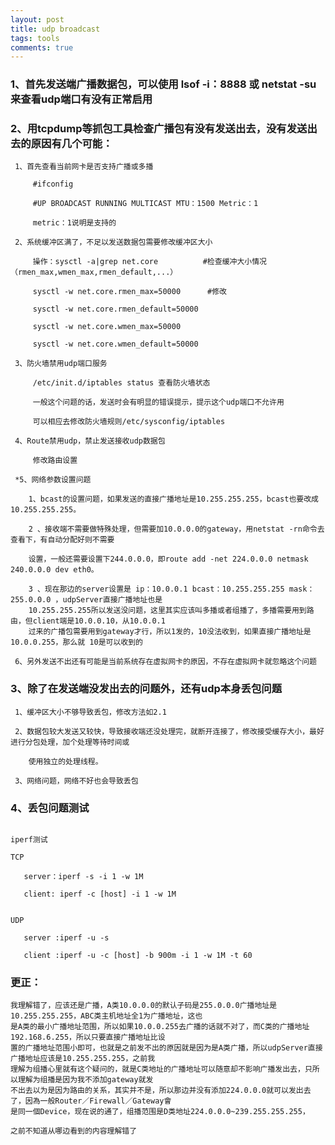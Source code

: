 ```yaml
---
layout: post
title: udp broadcast
tags: tools
comments: true
---
```



### 1、首先发送端广播数据包，可以使用 lsof -i：8888 或 netstat -su 来查看udp端口有没有正常启用

### 2、用tcpdump等抓包工具检查广播包有没有发送出去，没有发送出去的原因有几个可能：

     1、首先查看当前网卡是否支持广播或多播

         #ifconfig

         #UP BROADCAST RUNNING MULTICAST MTU：1500 Metric：1 

         metric：1说明是支持的

     2、系统缓冲区满了，不足以发送数据包需要修改缓冲区大小

         操作：sysctl -a|grep net.core          #检查缓冲大小情况（rmen_max,wmen_max,rmen_default,...）

         sysctl -w net.core.rmen_max=50000      #修改

         sysctl -w net.core.rmen_default=50000  

         sysctl -w net.core.wmen_max=50000

         sysctl -w net.core.wmen_default=50000

     3、防火墙禁用udp端口服务

         /etc/init.d/iptables status 查看防火墙状态

         一般这个问题的话，发送时会有明显的错误提示，提示这个udp端口不允许用

         可以相应去修改防火墙规则/etc/sysconfig/iptables

     4、Route禁用udp，禁止发送接收udp数据包

         修改路由设置

     *5、网络参数设置问题

        1、bcast的设置问题，如果发送的直接广播地址是10.255.255.255，bcast也要改成10.255.255.255。

        2 、接收端不需要做特殊处理，但需要加10.0.0.0的gateway，用netstat -rn命令去查看下，有自动分配好则不需要

        设置，一般还需要设置下244.0.0.0，即route add -net 224.0.0.0 netmask 240.0.0.0 dev eth0。

        3 、现在那边的server设置是 ip：10.0.0.1 bcast：10.255.255.255 mask：255.0.0.0 ，udpServer直接广播地址也是
        10.255.255.255所以发送没问题，这里其实应该叫多播或者组播了，多播需要用到路由，但client端是10.0.0.10，从10.0.0.1
        过来的广播包需要用到gateway才行，所以1发的，10没法收到，如果直接广播地址是10.0.0.255，那么就 10是可以收到的

     6、另外发送不出还有可能是当前系统存在虚拟网卡的原因，不存在虚拟网卡就忽略这个问题



### 3、除了在发送端没发出去的问题外，还有udp本身丢包问题

     1、缓冲区大小不够导致丢包，修改方法如2.1

     2、数据包较大发送又较快，导致接收端还没处理完，就断开连接了，修改接受缓存大小，最好进行分包处理，加个处理等待时间或

        使用独立的处理线程。

     3、网络问题，网络不好也会导致丢包



### 4、丢包问题测试

```

iperf测试

TCP

   server：iperf -s -i 1 -w 1M

   client: iperf -c [host] -i 1 -w 1M


UDP

   server :iperf -u -s

   client :iperf -u -c [host] -b 900m -i 1 -w 1M -t 60

```
### 更正：

```
我理解错了，应该还是广播，A类10.0.0.0的默认子码是255.0.0.0广播地址是10.255.255.255，ABC类主机地址全1为广播地址，这也
是A类的最小广播地址范围，所以如果10.0.0.255去广播的话就不对了，而C类的广播地址192.168.6.255，所以只要直接广播地址比设
置的广播地址范围小即可，也就是之前发不出的原因就是因为是A类广播，所以udpServer直接广播地址应该是10.255.255.255，之前我
理解为组播心里就有这个疑问的，就是C类地址的广播地址可以随意却不影响广播发出去，只所以理解为组播是因为我不添加gateway就发
不出去以为是因为路由的关系，其实并不是，所以那边并没有添加224.0.0.0就可以发出去了，因為一般Router／Firewall／Gateway會
是同一個Device，现在说的通了，组播范围是D类地址224.0.0.0~239.255.255.255，

之前不知道从哪边看到的内容理解错了
```

